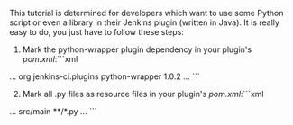 This tutorial is determined for developers which want to use some Python script or even a library in their Jenkins plugin (written in Java). It is really easy to do, you just have to follow these steps:


1. Mark the python-wrapper plugin dependency in your plugin's _pom.xml_:```xml
<dependencies>
...
  <dependency>  
    <groupId>org.jenkins-ci.plugins</groupId>
    <artifactId>python-wrapper</artifactId>
    <version>1.0.2</version>
  </dependency>
...
</dependencies>
```

2. Mark all .py files as resource files in your plugin's _pom.xml_:```xml
<build>
...
  <resource>
    <directory>src/main</directory>
    <includes>
      <include>**/*.py</include>
    </includes>
  </resource>
...
</build>
```